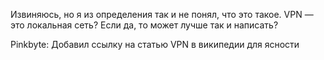 Извиняюсь, но я из определения так и не понял, что это такое. VPN — это
локальная сеть? Если да, то может лучше так и написать?

Pinkbyte: Добавил ссылку на статью VPN в википедии для ясности